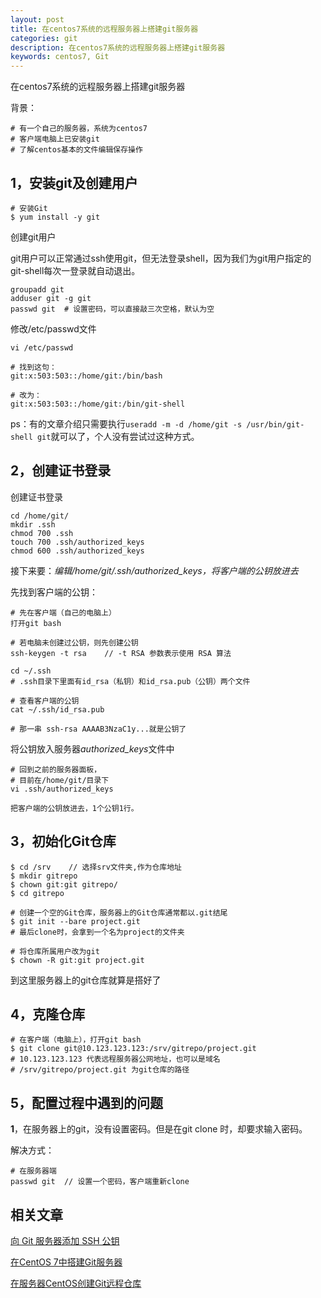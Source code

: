 ```yaml
---
layout: post
title: 在centos7系统的远程服务器上搭建git服务器
categories: git
description: 在centos7系统的远程服务器上搭建git服务器
keywords: centos7, Git
---
```


在centos7系统的远程服务器上搭建git服务器

背景：

    # 有一个自己的服务器，系统为centos7
    # 客户端电脑上已安装git
    # 了解centos基本的文件编辑保存操作


1，安装git及创建用户
----

    # 安装Git
    $ yum install -y git

创建git用户

git用户可以正常通过ssh使用git，但无法登录shell，因为我们为git用户指定的git-shell每次一登录就自动退出。

    groupadd git
    adduser git -g git
    passwd git  # 设置密码，可以直接敲三次空格，默认为空

修改/etc/passwd文件

    vi /etc/passwd

    # 找到这句：
    git:x:503:503::/home/git:/bin/bash

    # 改为：
    git:x:503:503::/home/git:/bin/git-shell

ps：有的文章介绍只需要执行`useradd -m -d /home/git -s /usr/bin/git-shell git`就可以了，个人没有尝试过这种方式。

2，创建证书登录
----
创建证书登录

    cd /home/git/
    mkdir .ssh
    chmod 700 .ssh
    touch 700 .ssh/authorized_keys
    chmod 600 .ssh/authorized_keys

接下来要：*编辑/home/git/.ssh/authorized_keys，将客户端的公钥放进去*

先找到客户端的公钥：

    # 先在客户端（自己的电脑上）
    打开git bash

    # 若电脑未创建过公钥，则先创建公钥
    ssh-keygen -t rsa    // -t RSA 参数表示使用 RSA 算法
    
    cd ~/.ssh  
    # .ssh目录下里面有id_rsa（私钥）和id_rsa.pub（公钥）两个文件

    # 查看客户端的公钥
    cat ~/.ssh/id_rsa.pub

    # 那一串 ssh-rsa AAAAB3NzaC1y...就是公钥了

将公钥放入服务器*authorized_keys*文件中

    # 回到之前的服务器面板，
    # 目前在/home/git/目录下
    vi .ssh/authorized_keys

    把客户端的公钥放进去，1个公钥1行。

3，初始化Git仓库
----

    $ cd /srv    // 选择srv文件夹,作为仓库地址
    $ mkdir gitrepo
    $ chown git:git gitrepo/
    $ cd gitrepo

    # 创建一个空的Git仓库，服务器上的Git仓库通常都以.git结尾
    $ git init --bare project.git   
    # 最后clone时，会拿到一个名为project的文件夹

    # 将仓库所属用户改为git
    $ chown -R git:git project.git

到这里服务器上的git仓库就算是搭好了

4，克隆仓库
----

    # 在客户端（电脑上），打开git bash
    $ git clone git@10.123.123.123:/srv/gitrepo/project.git
    # 10.123.123.123 代表远程服务器公网地址，也可以是域名
    # /srv/gitrepo/project.git 为git仓库的路径

5，配置过程中遇到的问题
----

**1**，在服务器上的git，没有设置密码。但是在git clone 时，却要求输入密码。

解决方式：
    
    # 在服务器端
    passwd git  // 设置一个密码，客户端重新clone

相关文章
----
[向 Git 服务器添加 SSH 公钥](https://www.cnblogs.com/0xcafebabe/p/5234678.html)

[在CentOS 7中搭建Git服务器](https://blog.csdn.net/martinwangjun/article/details/78780885)

[在服务器CentOS创建Git远程仓库](https://blog.csdn.net/zhiyual/article/details/79825418)

